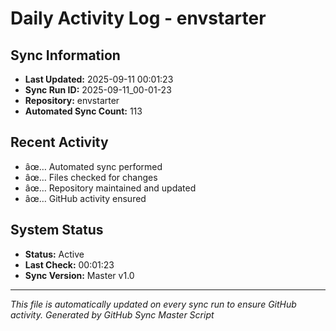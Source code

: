 ﻿# Daily Activity Log - envstarter

## Sync Information
- **Last Updated:** 2025-09-11 00:01:23
- **Sync Run ID:** 2025-09-11_00-01-23
- **Repository:** envstarter
- **Automated Sync Count:** 113

## Recent Activity
- âœ… Automated sync performed
- âœ… Files checked for changes
- âœ… Repository maintained and updated
- âœ… GitHub activity ensured

## System Status
- **Status:** Active
- **Last Check:** 00:01:23
- **Sync Version:** Master v1.0

---
*This file is automatically updated on every sync run to ensure GitHub activity.*
*Generated by GitHub Sync Master Script*
